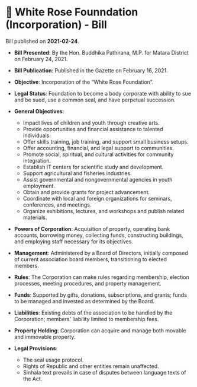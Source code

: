 # 📄  White  Rose Founndation (Incorporation) - Bill

Bill published on **2021-02-24**.

- **Bill Presented**: By the Hon. Buddhika Pathirana, M.P. for Matara District on February 24, 2021.
- **Bill Publication**: Published in the Gazette on February 16, 2021.
- **Objective**: Incorporation of the “White Rose Foundation”.
- **Legal Status**: Foundation to become a body corporate with ability to sue and be sued, use a common seal, and have perpetual succession.
- **General Objectives**:
  - Impact lives of children and youth through creative arts.
  - Provide opportunities and financial assistance to talented individuals.
  - Offer skills training, job training, and support small business setups.
  - Offer accounting, financial, and legal support to communities.
  - Promote social, spiritual, and cultural activities for community integration.
  - Establish IT centers for scientific study and development.
  - Support agricultural and fisheries industries.
  - Assist governmental and nongovernmental agencies in youth employment.
  - Obtain and provide grants for project advancement.
  - Coordinate with local and foreign organizations for seminars, conferences, and meetings.
  - Organize exhibitions, lectures, and workshops and publish related materials.
- **Powers of Corporation**: Acquisition of property, operating bank accounts, borrowing money, collecting funds, constructing buildings, and employing staff necessary for its objectives.
  
- **Management**: Administered by a Board of Directors, initially composed of current association board members, transitioning to elected members.
- **Rules**: The Corporation can make rules regarding membership, election processes, meeting procedures, and property management.
- **Funds**: Supported by gifts, donations, subscriptions, and grants; funds to be managed and invested as determined by the Board.
- **Liabilities**: Existing debts of the association to be handled by the Corporation; members' liability limited to membership fees.
- **Property Holding**: Corporation can acquire and manage both movable and immovable property.
- **Legal Provisions**:
  - The seal usage protocol.
  - Rights of Republic and other entities remain unaffected.
  - Sinhala text prevails in case of disputes between language texts of the Act.
